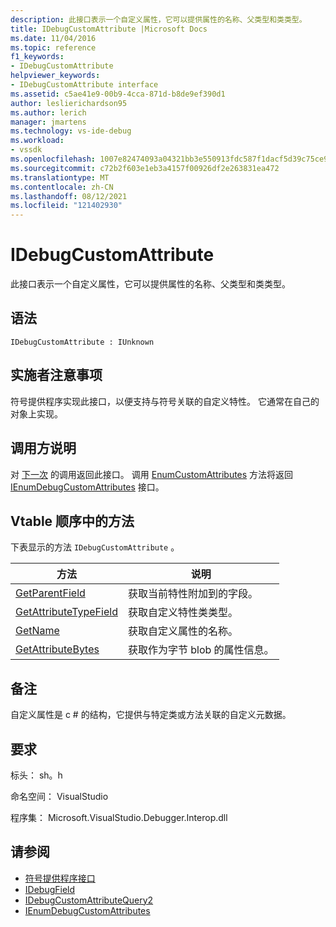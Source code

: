 ```yaml
---
description: 此接口表示一个自定义属性，它可以提供属性的名称、父类型和类类型。
title: IDebugCustomAttribute |Microsoft Docs
ms.date: 11/04/2016
ms.topic: reference
f1_keywords:
- IDebugCustomAttribute
helpviewer_keywords:
- IDebugCustomAttribute interface
ms.assetid: c5ae41e9-00b9-4cca-871d-b8de9ef390d1
author: leslierichardson95
ms.author: lerich
manager: jmartens
ms.technology: vs-ide-debug
ms.workload:
- vssdk
ms.openlocfilehash: 1007e82474093a04321bb3e550913fdc587f1dacf5d39c75ce9491c095588fb7
ms.sourcegitcommit: c72b2f603e1eb3a4157f00926df2e263831ea472
ms.translationtype: MT
ms.contentlocale: zh-CN
ms.lasthandoff: 08/12/2021
ms.locfileid: "121402930"
---
```

# <a name="idebugcustomattribute"></a>IDebugCustomAttribute
此接口表示一个自定义属性，它可以提供属性的名称、父类型和类类型。

## <a name="syntax"></a>语法

```
IDebugCustomAttribute : IUnknown
```

## <a name="notes-for-implementers"></a>实施者注意事项
 符号提供程序实现此接口，以便支持与符号关联的自定义特性。 它通常在自己的对象上实现。

## <a name="notes-for-callers"></a>调用方说明
 对 [下一次](../../../extensibility/debugger/reference/ienumdebugcustomattributes-next.md) 的调用返回此接口。 调用 [EnumCustomAttributes](../../../extensibility/debugger/reference/idebugcustomattributequery2-enumcustomattributes.md) 方法将返回 [IEnumDebugCustomAttributes](../../../extensibility/debugger/reference/ienumdebugcustomattributes.md) 接口。

## <a name="methods-in-vtable-order"></a>Vtable 顺序中的方法
 下表显示的方法 `IDebugCustomAttribute` 。

|方法|说明|
|------------|-----------------|
|[GetParentField](../../../extensibility/debugger/reference/idebugcustomattribute-getparentfield.md)|获取当前特性附加到的字段。|
|[GetAttributeTypeField](../../../extensibility/debugger/reference/idebugcustomattribute-getattributetypefield.md)|获取自定义特性类类型。|
|[GetName](../../../extensibility/debugger/reference/idebugcustomattribute-getname.md)|获取自定义属性的名称。|
|[GetAttributeBytes](../../../extensibility/debugger/reference/idebugcustomattribute-getattributebytes.md)|获取作为字节 blob 的属性信息。|

## <a name="remarks"></a>备注
 自定义属性是 c # 的结构，它提供与特定类或方法关联的自定义元数据。

## <a name="requirements"></a>要求
 标头： sh。h

 命名空间： VisualStudio

 程序集： Microsoft.VisualStudio.Debugger.Interop.dll

## <a name="see-also"></a>请参阅
- [符号提供程序接口](../../../extensibility/debugger/reference/symbol-provider-interfaces.md)
- [IDebugField](../../../extensibility/debugger/reference/idebugfield.md)
- [IDebugCustomAttributeQuery2](../../../extensibility/debugger/reference/idebugcustomattributequery2.md)
- [IEnumDebugCustomAttributes](../../../extensibility/debugger/reference/ienumdebugcustomattributes.md)
